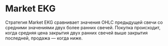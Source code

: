 # Market EKG

Стратегия Market EKG сравнивает значения OHLC предыдущей свечи со средними значениями двух более ранних свечей. Покупка происходит, когда средняя цена закрытия двух ранних свечей выше закрытия последней, продажа — когда ниже.
